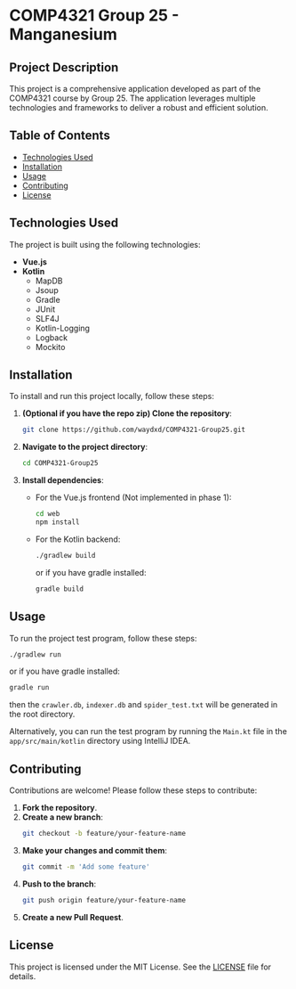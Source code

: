 # COMP4321 Group 25 - Manganesium

## Project Description
This project is a comprehensive application developed as part of the COMP4321 course by Group 25. The application leverages multiple technologies and frameworks to deliver a robust and efficient solution.

## Table of Contents
- [Technologies Used](#technologies-used)
- [Installation](#installation)
- [Usage](#usage)
- [Contributing](#contributing)
- [License](#license)

## Technologies Used
The project is built using the following technologies:
- **Vue.js**
- **Kotlin**
  - MapDB
  - Jsoup
  - Gradle
  - JUnit
  - SLF4J
  - Kotlin-Logging
  - Logback
  - Mockito

## Installation
To install and run this project locally, follow these steps:

1. **(Optional if you have the repo zip) Clone the repository**:
    ```bash
    git clone https://github.com/waydxd/COMP4321-Group25.git
    ```

2. **Navigate to the project directory**:
    ```bash
    cd COMP4321-Group25
    ```

3. **Install dependencies**:
    - For the Vue.js frontend (Not implemented in phase 1):
      ```bash
      cd web
      npm install
      ```
    - For the Kotlin backend:
      ```bash
      ./gradlew build
      ```
      or if you have gradle installed:
      ```bash
      gradle build
      ```

## Usage
To run the project test program, follow these steps:
```bash
./gradlew run
``` 
or if you have gradle installed:
```bash
gradle run
```
then the `crawler.db`, `indexer.db` and `spider_test.txt` will be generated in the root directory.

Alternatively, you can run the test program by running the `Main.kt` file in the `app/src/main/kotlin` directory using IntelliJ IDEA.
## Contributing
Contributions are welcome! Please follow these steps to contribute:

1. **Fork the repository**.
2. **Create a new branch**:
    ```bash
    git checkout -b feature/your-feature-name
    ```
3. **Make your changes and commit them**:
    ```bash
    git commit -m 'Add some feature'
    ```
4. **Push to the branch**:
    ```bash
    git push origin feature/your-feature-name
    ```
5. **Create a new Pull Request**.

## License
This project is licensed under the MIT License. See the [LICENSE](LICENSE) file for details.
